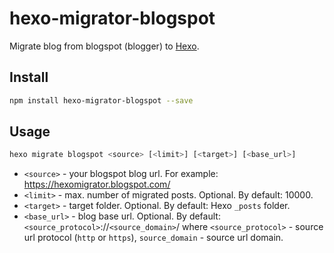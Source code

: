# hexo-migrator-blogspot

Migrate blog from blogspot (blogger) to [Hexo](https://hexo.io/).

## Install

```bash
npm install hexo-migrator-blogspot --save
```

## Usage

```bash
hexo migrate blogspot <source> [<limit>] [<target>] [<base_url>]
```

* `<source>` - your blogspot blog url. For example: https://hexomigrator.blogspot.com/
* `<limit>` - max. number of migrated posts. Optional. By default: 10000.
* `<target>` - target folder. Optional. By default: Hexo `_posts` folder.  
* `<base_url>` - blog base url. Optional. By default: `<source_protocol>`://`<source_domain>`/ where `<source_protocol>` - source url protocol (`http` or `https`), `source_domain` - source url domain.
